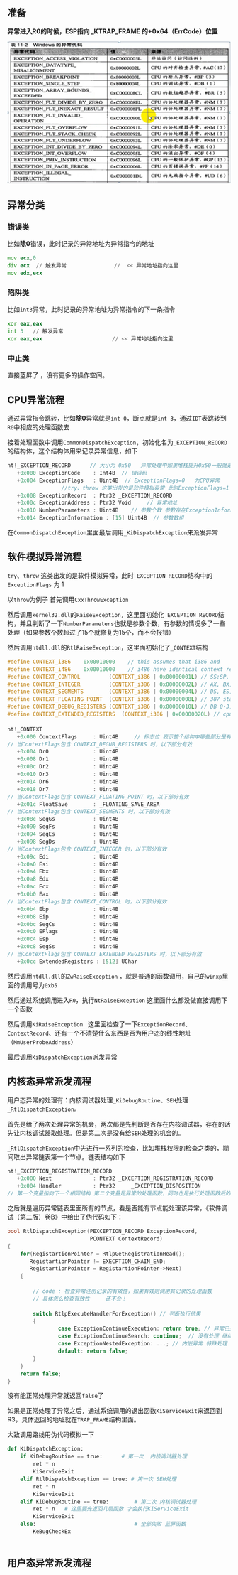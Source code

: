 ## 准备

**异常进入R0的时候，ESP指向 _KTRAP_FRAME 的+0x64（ErrCode）位置**

![Windows异常代码](./picture/2.png)

## 异常分类

### 错误类

比如**除0**错误，此时记录的异常地址为异常指令的地址

```asm
mov ecx,0
div ecx  // 触发异常               //  << 异常地址指向这里
mov edx,ecx 
```

### 陷阱类

比如`int3`异常，此时记录的异常地址为异常指令的下一条指令

```asm
xor eax,eax
int 3   // 触发异常
xor eax,eax                      // << 异常地址指向这里
```

### 中止类

直接蓝屏了 ，没有更多的操作空间。

## CPU异常流程

通过异常指令跳转，比如**除0**异常就是`int 0`，断点就是`int 3`，通过`IDT`表跳转到`R0`中相应的处理函数去

接着处理函数中调用`CommonDispatchException`，初始化名为`_EXCEPTION_RECORD`的结构体，这个结构体用来记录异常信息，如下

```c
nt!_EXCEPTION_RECORD      // 大小为 0x50   异常处理中如果堆栈提升0x50一般就是要初始化这个结构了
   +0x000 ExceptionCode    : Int4B  // 错误码
   +0x004 ExceptionFlags   : Uint4B  // ExceptionFlags=0   为CPU异常
                 //try、throw 这类出发的是软件模拟异常 此时ExceptionFlags=1
   +0x008 ExceptionRecord  : Ptr32 _EXCEPTION_RECORD
   +0x00c ExceptionAddress : Ptr32 Void     // 异常地址
   +0x010 NumberParameters : Uint4B    // 参数个数 参数存在ExceptionInformation中
   +0x014 ExceptionInformation : [15] Uint4B  // 参数数组 
```

在`CommonDispatchException`里面最后调用`_KiDispatchException`来派发异常

## 软件模拟异常流程

`try`、`throw` 这类出发的是软件模拟异常，此时`_EXCEPTION_RECORD`结构中的`ExceptionFlags` 为 1 

以`throw`为例子  首先调用`CxxThrowException` 

然后调用`kernel32.dll`的`RaiseException`，这里面初始化`_EXCEPTION_RECORD`结构，并且判断了一下`NumberParameters`也就是参数个数，有参数的情况多了一些处理（如果参数个数超过了15个就修复为15个，而不会报错）

然后调用`ntdll.dll`的`RtlRaiseException`，这里面初始化了`_CONTEXT`结构

```c
#define CONTEXT_i386    0x00010000    // this assumes that i386 and
#define CONTEXT_i486    0x00010000    // i486 have identical context records
#define CONTEXT_CONTROL         (CONTEXT_i386 | 0x00000001L) // SS:SP, CS:IP, FLAGS, BP
#define CONTEXT_INTEGER         (CONTEXT_i386 | 0x00000002L) // AX, BX, CX, DX, SI, DI
#define CONTEXT_SEGMENTS        (CONTEXT_i386 | 0x00000004L) // DS, ES, FS, GS
#define CONTEXT_FLOATING_POINT  (CONTEXT_i386 | 0x00000008L) // 387 state  浮点寄存器
#define CONTEXT_DEBUG_REGISTERS (CONTEXT_i386 | 0x00000010L) // DB 0-3,6,7 调试寄存器
#define CONTEXT_EXTENDED_REGISTERS  (CONTEXT_i386 | 0x00000020L) // cpu specific extensions 扩展寄存器

nt!_CONTEXT
   +0x000 ContextFlags     : Uint4B     // 标志位 表示整个结构中哪些部分是有效的
// 当ContextFlags包含 CONTEXT_DEGUB_REGISTERS 时，以下部分有效
   +0x004 Dr0              : Uint4B
   +0x008 Dr1              : Uint4B
   +0x00c Dr2              : Uint4B
   +0x010 Dr3              : Uint4B
   +0x014 Dr6              : Uint4B
   +0x018 Dr7              : Uint4B
// 当ContextFlags包含 CONTEXT_FLOATING_POINT 时，以下部分有效
   +0x01c FloatSave        : _FLOATING_SAVE_AREA
// 当ContextFlags包含 CONTEXT_SEGMENTS 时，以下部分有效
   +0x08c SegGs            : Uint4B
   +0x090 SegFs            : Uint4B
   +0x094 SegEs            : Uint4B
   +0x098 SegDs            : Uint4B
// 当ContextFlags包含 CONTEXT_INTEGER 时，以下部分有效
   +0x09c Edi              : Uint4B
   +0x0a0 Esi              : Uint4B
   +0x0a4 Ebx              : Uint4B
   +0x0a8 Edx              : Uint4B
   +0x0ac Ecx              : Uint4B
   +0x0b0 Eax              : Uint4B
// 当ContextFlags包含 CONTEXT_CONTROL 时，以下部分有效
   +0x0b4 Ebp              : Uint4B
   +0x0b8 Eip              : Uint4B
   +0x0bc SegCs            : Uint4B
   +0x0c0 EFlags           : Uint4B
   +0x0c4 Esp              : Uint4B
   +0x0c8 SegSs            : Uint4B
// 当ContextFlags包含 CONTEXT_EXTENDED_REGISTERS 时，以下部分有效
   +0x0cc ExtendedRegisters : [512] UChar
```

然后调用`ntdll.dll`的`ZwRaiseException` ，就是普通的函数调用，自己的`winxp`里面的调用号为`0xb5` 

然后通过系统调用进入`R0`，执行`NtRaiseException` 这里面什么都没做直接调用下一个函数

然后调用`KiRaiseException ` 这里面检查了一下`ExceptionRecord`、`ContextRecord`、还有一个不清楚什么东西是否为用户态的线性地址（`MmUserProbeAddress`）

最后调用`KiDispatchException`派发异常  

## 内核态异常派发流程

用户态异常的处理有：内核调试器处理`_KiDebugRoutine`、`SEH`处理`_RtlDispatchException`。

首先是给了两次处理异常的机会，两次都是先判断是否存在内核调试器，存在的话先让内核调试器取处理。但是第二次是没有给`SEH`处理的机会的。

`_RtlDispatchException`中先进行一系列的检查，比如堆栈权限的检查之类的，期间取出异常链表第一个节点。链表结构如下

```c
nt!_EXCEPTION_REGISTRATION_RECORD
   +0x000 Next             : Ptr32 _EXCEPTION_REGISTRATION_RECORD
   +0x004 Handler          : Ptr32     _EXCEPTION_DISPOSITION 
// 第一个变量指向下一个相同结构 第二个变量是异常的处理函数，同时也是执行处理函数后的返回值
```

之后就是遍历异常链表里面所有的节点，看是否能有节点能处理该异常，《软件调试（第二版）卷B》中给出了伪代码如下：

```c++
bool RtlDispatchException(PEXCEPTION_RECORD ExceptionRecord,
                          PCONTEXT ContextRecord)
{
    for(RegistartionPointer = RtlpGetRegistrationHead();
       RegistartionPointer != EXECPTION_CHAIN_END;
       RegistartionPointer = RegistartionPointer->Next)
    {

        // code : 检查异常注册记录的有效性，如果有效则调用其记录的处理函数
        // 具体怎么检查有效性     还不会！
        
        switch RtlpExecuteHandlerForException() // 判断执行结果
        {
                case ExceptionContinueExecution: return true; // 异常已处理 返回真
                case ExceptionContinueSearch: continue;  // 没有处理 继续寻找
                case ExceptionNestedException: ...; // 内嵌异常 特殊处理
                default: return false;
        }
    }
    return false;
}
```

没有能正常处理异常就返回`false`了

如果是正常处理了异常之后，通过系统调用的退出函数`KiServiceExit`来返回到R3，具体返回的地址就在`TRAP_FRAME`结构里面。

大致调用路线用伪代码模拟一下

```python
def KiDispatchException:
    if KiDebugRoutine == true: 		# 第一次  内核调试器处理
        ret * n
        KiServiceExit
    elif RtlDispatchException == true: # 第一次 SEH处理  
        ret * n
        KiServiceExit
    elif KiDebugRoutine == true: 		# 第二次 内核调试器处理
        ret * n   # 这里要先返回几层函数 才会执行KiServiceExit
        KiServiceExit
    else: 								# 全部失败 蓝屏函数
        KeBugCheckEx
    
```



## 用户态异常派发流程





